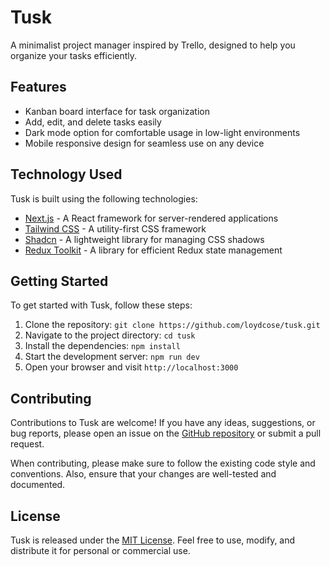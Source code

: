 # Tusk

A minimalist project manager inspired by Trello, designed to help you organize your tasks efficiently.

## Features

- Kanban board interface for task organization
- Add, edit, and delete tasks easily
- Dark mode option for comfortable usage in low-light environments
- Mobile responsive design for seamless use on any device

## Technology Used

Tusk is built using the following technologies:

- [Next.js](https://nextjs.org/) - A React framework for server-rendered applications
- [Tailwind CSS](https://tailwindcss.com/) - A utility-first CSS framework
- [Shadcn](https://github.com/AKAspanion/shadcn) - A lightweight library for managing CSS shadows
- [Redux Toolkit](https://redux-toolkit.js.org/) - A library for efficient Redux state management

## Getting Started

To get started with Tusk, follow these steps:

1. Clone the repository: `git clone https://github.com/loydcose/tusk.git`
2. Navigate to the project directory: `cd tusk`
3. Install the dependencies: `npm install`
4. Start the development server: `npm run dev`
5. Open your browser and visit `http://localhost:3000`

## Contributing

Contributions to Tusk are welcome! If you have any ideas, suggestions, or bug reports, please open an issue on the [GitHub repository](https://github.com/your-username/tusk) or submit a pull request. 

When contributing, please make sure to follow the existing code style and conventions. Also, ensure that your changes are well-tested and documented.

## License

Tusk is released under the [MIT License](https://opensource.org/licenses/MIT). Feel free to use, modify, and distribute it for personal or commercial use.
